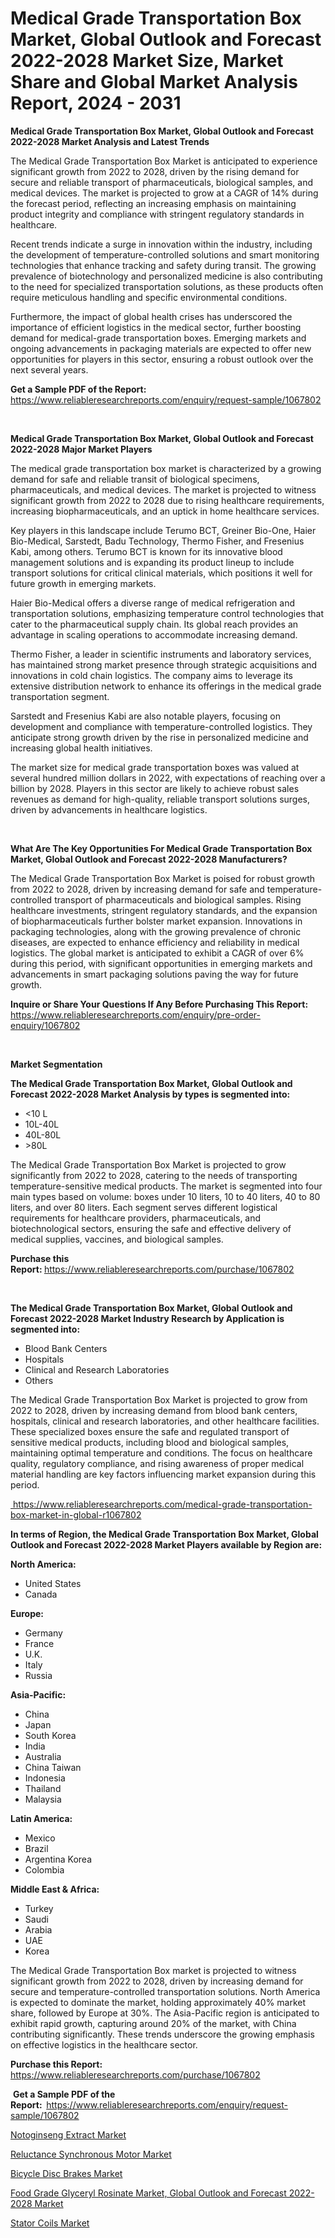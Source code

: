 <p><h1>Medical Grade Transportation Box Market, Global Outlook and Forecast 2022-2028 Market Size, Market Share and Global Market Analysis Report, 2024 - 2031</h1></p><p><strong>Medical Grade Transportation Box Market, Global Outlook and Forecast 2022-2028 Market Analysis and Latest Trends</strong></p>
<p><p>The Medical Grade Transportation Box Market is anticipated to experience significant growth from 2022 to 2028, driven by the rising demand for secure and reliable transport of pharmaceuticals, biological samples, and medical devices. The market is projected to grow at a CAGR of 14% during the forecast period, reflecting an increasing emphasis on maintaining product integrity and compliance with stringent regulatory standards in healthcare.</p><p>Recent trends indicate a surge in innovation within the industry, including the development of temperature-controlled solutions and smart monitoring technologies that enhance tracking and safety during transit. The growing prevalence of biotechnology and personalized medicine is also contributing to the need for specialized transportation solutions, as these products often require meticulous handling and specific environmental conditions.</p><p>Furthermore, the impact of global health crises has underscored the importance of efficient logistics in the medical sector, further boosting demand for medical-grade transportation boxes. Emerging markets and ongoing advancements in packaging materials are expected to offer new opportunities for players in this sector, ensuring a robust outlook over the next several years.</p></p>
<p><strong>Get a Sample PDF of the Report:&nbsp;</strong> <a href="https://www.reliableresearchreports.com/enquiry/request-sample/1067802">https://www.reliableresearchreports.com/enquiry/request-sample/1067802</a></p>
<p>&nbsp;</p>
<p><strong>Medical Grade Transportation Box Market, Global Outlook and Forecast 2022-2028 Major Market Players</strong></p>
<p><p>The medical grade transportation box market is characterized by a growing demand for safe and reliable transit of biological specimens, pharmaceuticals, and medical devices. The market is projected to witness significant growth from 2022 to 2028 due to rising healthcare requirements, increasing biopharmaceuticals, and an uptick in home healthcare services.</p><p>Key players in this landscape include Terumo BCT, Greiner Bio-One, Haier Bio-Medical, Sarstedt, Badu Technology, Thermo Fisher, and Fresenius Kabi, among others. Terumo BCT is known for its innovative blood management solutions and is expanding its product lineup to include transport solutions for critical clinical materials, which positions it well for future growth in emerging markets.</p><p>Haier Bio-Medical offers a diverse range of medical refrigeration and transportation solutions, emphasizing temperature control technologies that cater to the pharmaceutical supply chain. Its global reach provides an advantage in scaling operations to accommodate increasing demand.</p><p>Thermo Fisher, a leader in scientific instruments and laboratory services, has maintained strong market presence through strategic acquisitions and innovations in cold chain logistics. The company aims to leverage its extensive distribution network to enhance its offerings in the medical grade transportation segment.</p><p>Sarstedt and Fresenius Kabi are also notable players, focusing on development and compliance with temperature-controlled logistics. They anticipate strong growth driven by the rise in personalized medicine and increasing global health initiatives.</p><p>The market size for medical grade transportation boxes was valued at several hundred million dollars in 2022, with expectations of reaching over a billion by 2028. Players in this sector are likely to achieve robust sales revenues as demand for high-quality, reliable transport solutions surges, driven by advancements in healthcare logistics.</p></p>
<p>&nbsp;</p>
<p><strong>What Are The Key Opportunities For Medical Grade Transportation Box Market, Global Outlook and Forecast 2022-2028 Manufacturers?</strong></p>
<p><p>The Medical Grade Transportation Box Market is poised for robust growth from 2022 to 2028, driven by increasing demand for safe and temperature-controlled transport of pharmaceuticals and biological samples. Rising healthcare investments, stringent regulatory standards, and the expansion of biopharmaceuticals further bolster market expansion. Innovations in packaging technologies, along with the growing prevalence of chronic diseases, are expected to enhance efficiency and reliability in medical logistics. The global market is anticipated to exhibit a CAGR of over 6% during this period, with significant opportunities in emerging markets and advancements in smart packaging solutions paving the way for future growth.</p></p>
<p><strong>Inquire or Share Your Questions If Any Before Purchasing This Report:</strong> <a href="https://www.reliableresearchreports.com/enquiry/pre-order-enquiry/1067802">https://www.reliableresearchreports.com/enquiry/pre-order-enquiry/1067802</a></p>
<p>&nbsp;</p>
<p><strong>Market Segmentation</strong></p>
<p><strong>The Medical Grade Transportation Box Market, Global Outlook and Forecast 2022-2028 Market Analysis by types is segmented into:</strong></p>
<p><ul><li><10 L</li><li>10L-40L</li><li>40L-80L</li><li>>80L</li></ul></p>
<p><p>The Medical Grade Transportation Box Market is projected to grow significantly from 2022 to 2028, catering to the needs of transporting temperature-sensitive medical products. The market is segmented into four main types based on volume: boxes under 10 liters, 10 to 40 liters, 40 to 80 liters, and over 80 liters. Each segment serves different logistical requirements for healthcare providers, pharmaceuticals, and biotechnological sectors, ensuring the safe and effective delivery of medical supplies, vaccines, and biological samples.</p></p>
<p><strong>Purchase this Report:&nbsp;</strong><a href="https://www.reliableresearchreports.com/purchase/1067802">https://www.reliableresearchreports.com/purchase/1067802</a></p>
<p>&nbsp;</p>
<p><strong>The Medical Grade Transportation Box Market, Global Outlook and Forecast 2022-2028 Market Industry Research by Application is segmented into:</strong></p>
<p><ul><li>Blood Bank Centers</li><li>Hospitals</li><li>Clinical and Research Laboratories</li><li>Others</li></ul></p>
<p><p>The Medical Grade Transportation Box Market is projected to grow from 2022 to 2028, driven by increasing demand from blood bank centers, hospitals, clinical and research laboratories, and other healthcare facilities. These specialized boxes ensure the safe and regulated transport of sensitive medical products, including blood and biological samples, maintaining optimal temperature and conditions. The focus on healthcare quality, regulatory compliance, and rising awareness of proper medical material handling are key factors influencing market expansion during this period.</p></p>
<p><a href="https://www.reliableresearchreports.com/medical-grade-transportation-box-market-in-global-r1067802">&nbsp;https://www.reliableresearchreports.com/medical-grade-transportation-box-market-in-global-r1067802</a></p>
<p><strong>In terms of Region, the Medical Grade Transportation Box Market, Global Outlook and Forecast 2022-2028 Market Players available by Region are:</strong></p>
<p>
    <p> <strong> North America: </strong>
        <ul>
            <li>United States</li>
            <li>Canada</li>
        </ul>
        </p> 
    <p> <strong> Europe: </strong>
        <ul>
            <li>Germany</li>
            <li>France</li>
            <li>U.K.</li>
            <li>Italy</li>
            <li>Russia</li>
        </ul>
        </p> 
    <p> <strong> Asia-Pacific: </strong>
        <ul>
            <li>China</li>
            <li>Japan</li>
            <li>South Korea</li>
            <li>India</li>
            <li>Australia</li>
            <li>China Taiwan</li>
            <li>Indonesia</li>
            <li>Thailand</li>
            <li>Malaysia</li>
        </ul>
        </p> 
    <p> <strong> Latin America: </strong>
        <ul>
            <li>Mexico</li>
            <li>Brazil</li>
            <li>Argentina Korea</li>
            <li>Colombia</li>
        </ul>
        </p> 
    <p> <strong> Middle East & Africa: </strong>
        <ul>
            <li>Turkey</li>
            <li>Saudi</li>
            <li>Arabia</li>
            <li>UAE</li>
            <li>Korea</li>
        </ul>
    </p>
    </p>
<p><p>The Medical Grade Transportation Box market is projected to witness significant growth from 2022 to 2028, driven by increasing demand for secure and temperature-controlled transportation solutions. North America is expected to dominate the market, holding approximately 40% market share, followed by Europe at 30%. The Asia-Pacific region is anticipated to exhibit rapid growth, capturing around 20% of the market, with China contributing significantly. These trends underscore the growing emphasis on effective logistics in the healthcare sector.</p></p>
<p><strong>Purchase this Report: </strong><a href="https://www.reliableresearchreports.com/purchase/1067802">https://www.reliableresearchreports.com/purchase/1067802</a></p>
<p>&nbsp;<strong>Get a Sample PDF of the Report:&nbsp;&nbsp;</strong><a href="https://www.reliableresearchreports.com/enquiry/request-sample/1067802">https://www.reliableresearchreports.com/enquiry/request-sample/1067802</a></p>
<p><strong></strong></p>
<p><p><a href="https://issuu.com/reportprime-2/docs/notoginseng-extract-market-size-203_659d61d6461abe">Notoginseng Extract Market</a></p><p><a href="https://medium.com/@caigithemay20/the-reluctance-synchronous-motor-market-has-witnessed-significant-growth-in-recent-years-and-c68698872d25?postPublishedType=initial">Reluctance Synchronous Motor Market</a></p><p><a href="https://www.linkedin.com/pulse/global-bicycle-disc-brakes-industry-research-report-fhrde?trackingId=78aTwOyHSkuuS%2F3p53MWOA%3D%3D">Bicycle Disc Brakes Market</a></p><p><a href="https://github.com/mahnoor2003/Market-Research-Report-List-6/blob/main/food-grade-glyceryl-rosinate-market-global-outlook-and-forecast-2022-2028-market.md">Food Grade Glyceryl Rosinate Market, Global Outlook and Forecast 2022-2028 Market</a></p><p><a href="https://medium.com/@caigithemay20/the-global-stator-coils-market-is-at-the-forefront-of-innovation-driving-rapid-industry-04b2f60c9717">Stator Coils Market</a></p></p>